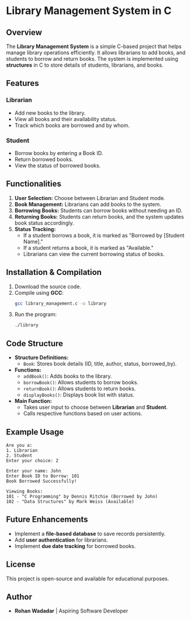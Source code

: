 # Library Management System in C

## Overview
The **Library Management System** is a simple C-based project that helps manage library operations efficiently. It allows librarians to add books, and students to borrow and return books. The system is implemented using **structures** in C to store details of students, librarians, and books.

## Features
### Librarian
- Add new books to the library.
- View all books and their availability status.
- Track which books are borrowed and by whom.

### Student
- Borrow books by entering a Book ID.
- Return borrowed books.
- View the status of borrowed books.

## Functionalities
1. **User Selection:** Choose between Librarian and Student mode.
2. **Book Management:** Librarians can add books to the system.
3. **Borrowing Books:** Students can borrow books without needing an ID.
4. **Returning Books:** Students can return books, and the system updates book status accordingly.
5. **Status Tracking:**
   - If a student borrows a book, it is marked as "Borrowed by [Student Name]."
   - If a student returns a book, it is marked as "Available."
   - Librarians can view the current borrowing status of books.

## Installation & Compilation
1. Download the source code.
2. Compile using **GCC**:
   ```bash
   gcc library_management.c -o library
   ```
3. Run the program:
   ```bash
   ./library
   ```

## Code Structure
- **Structure Definitions:**
  - `Book`: Stores book details (ID, title, author, status, borrowed_by).
- **Functions:**
  - `addBook()`: Adds books to the library.
  - `borrowBook()`: Allows students to borrow books.
  - `returnBook()`: Allows students to return books.
  - `displayBooks()`: Displays book list with status.
- **Main Function:**
  - Takes user input to choose between **Librarian** and **Student**.
  - Calls respective functions based on user actions.

## Example Usage
```
Are you a:
1. Librarian
2. Student
Enter your choice: 2

Enter your name: John
Enter Book ID to Borrow: 101
Book Borrowed Successfully!

Viewing Books:
101 - "C Programming" by Dennis Ritchie (Borrowed by John)
102 - "Data Structures" by Mark Weiss (Available)
```

## Future Enhancements
- Implement a **file-based database** to save records persistently.
- Add **user authentication** for librarians.
- Implement **due date tracking** for borrowed books.

## License
This project is open-source and available for educational purposes.

## Author
- **Rohan Wadadar** | Aspiring Software Developer

